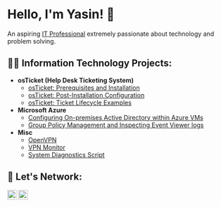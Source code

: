 <h1>Hello, I'm Yasin! 🚀</h1>
<p>An aspiring <a href="https://www.linkedin.com/in/YasinAlesmael/" target="_blank">IT Professional</a> extremely passionate about technology and problem solving.</p>

<h2>👨‍💻 Information Technology Projects:</h2>

- <b>osTicket (Help Desk Ticketing System)</b>
  - [osTicket: Prerequisites and Installation](https://github.com/yasinalesmael/osticket-prereqs)
  - [osTicket: Post-Installation Configuration](https://github.com/yasinalesmael/post-install-config)
  - [osTicket: Ticket Lifecycle Examples](https://github.com/yasinalesmael/ticket-lifecycle)
- <b>Microsoft Azure</b>
  - [Configuring On-premises Active Directory within Azure VMs](https://github.com/yasinalesmael/configure-ad)
  - [Group Policy Management and Inspecting Event Viewer logs](https://github.com/yasinalesmael/gpm-eventvwr)
- <b>Misc</b>
  - [OpenVPN](https://github.com/yasinalesmael/openvpn)
  - [VPN Monitor](https://github.com/yasinalesmael/VPN-Monitor)
  - [System Diagnostics Script](https://github.com/yasinalesmael/diag-script)

<h2>🤝 Let's Network:</h2>
<p>
  <a href="https://linkedin.com/in/YasinAlesmael" target="_blank">
    <img align="left" alt="Yasin | LinkedIn" width="22px" src="https://cdn.jsdelivr.net/npm/simple-icons@v3/icons/linkedin.svg" />
  </a>
  <a href="mailto:yasin@alesmael.com" target="_blank">
    <img align="left" alt="Yasin | Email" width="22px" src="https://cdn.jsdelivr.net/npm/simple-icons@v3/icons/gmail.svg" />
  </a>
</p>
